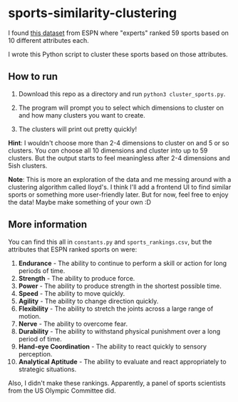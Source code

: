 # sports-similarity-clustering

I found [this dataset](http://www.espn.com/espn/page2/sportSkills) from ESPN where "experts" ranked 59 sports based on 10 different attributes each.

I wrote this Python script to cluster these sports based on those attributes.

## How to run
1. Download this repo as a directory and run `python3 cluster_sports.py`.

2. The program will prompt you to select which dimensions to cluster on and how many clusters you want to create.

3. The clusters will print out pretty quickly!

**Hint**: I wouldn't choose more than 2-4 dimensions to cluster on and 5 or so clusters. You *can* choose all 10 dimensions and cluster into up to 59 clusters. But the output starts to feel meaningless after 2-4 dimensions and 5ish clusters.

**Note**: This is more an exploration of the data and me messing around with a clustering algorithm called lloyd's. I think I'll add a frontend UI to find similar sports or something more user-friendly later. But for now, feel free to enjoy the data! Maybe make something of your own :D


## More information
You can find this all in `constants.py` and `sports_rankings.csv`, but the attributes that ESPN ranked sports on were: 
1. **Endurance** - The ability to continue to perform a skill or action for long periods of time.
2. **Strength** - The ability to produce force.
3. **Power** - The ability to produce strength in the shortest possible time.
4. **Speed** - The ability to move quickly.
5. **Agility** - The ability to change direction quickly.
6. **Flexibility** - The ability to stretch the joints across a large range of motion.
7. **Nerve** - The ability to overcome fear. 
8. **Durability** - The ability to withstand physical punishment over a long period of time.
9. **Hand-eye Coordination** - The ability to react quickly to sensory perception.
10. **Analytical Aptitude** - The ability to evaluate and react appropriately to strategic situations.

Also, I didn't make these rankings. Apparently, a panel of sports scientists from the US Olympic Committee did.
